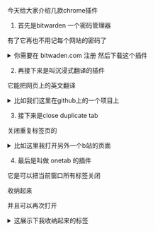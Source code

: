 今天给大家介绍几款chrome插件

1. 首先是bitwarden 一个密码管理器 

有了它再也不用记每个网站的密码了

<details>
<summary> 你需要在 bitwaden.com 注册 然后下载这个插件</summary>


来到豆瓣 我已经存有豆瓣密码

bitwaden图标上显示一个1

它没有识别到豆瓣的密码输入

需要我们点一下

有的网站它是能识别到密码输入并且自动填写

它不光能代填密码 也能支持passkey

passkey是一种无需密码的登录方法

简单来说是一把私钥

比如这里github就支持passkey登录

可以看到非常方便 一下就登录了

接下来是叫 authenticator 的应用

它是用来保存网站的totp

30秒一变的动态口令

网站用来做两步认证

让你账号更安全

比如 github 就支持

不过国内好多网站两步认证都是用的短信

演示一下 oracle 网站的两步认证填入
</details>

2. 再接下来是叫沉浸式翻译的插件

它能把网页上的英文翻译

<details>
<summary>  比如我们这里在github上的一个项目上</summary>

只需要键盘按快捷键 ALT 加 A

就能翻译

翻译完后 它图标会变化

它更有用的地方 在于翻译epub电子书

我们找一些支持看epub的电子书的网站

打开电子书

同样是按ALT加A

这样看英文书籍的速度大大加快

他默认用的谷歌翻译 你可以设置为其他的
</details>

3. 接下来是close duplicate tab 

关闭重复标签页的

<details>
<summary> 比如这里我打开另外一个b站的页面</summary>

它的图标就会提示有重复的页面

点击一下它

就会关掉之前的打开的的重复页面
</details>

4. 最后是叫做 onetab 的插件

它是可以把当前窗口所有标签关闭

收纳起来

并且可以再次打开

<details>
<summary> 这展示下我收纳起来的标签</summary>

有点慢

因为我存太多了

我们这点一下

就收纳起来了

我们这再点恢复

它又再次打开之前的标签页
</details>
